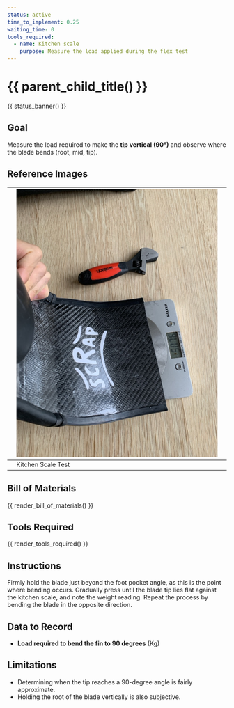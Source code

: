 ```yaml
---
status: active
time_to_implement: 0.25
waiting_time: 0
tools_required:
  - name: Kitchen scale
    purpose: Measure the load applied during the flex test
---
```

# {{ parent_child_title() }}
{{ status_banner() }}

## Goal
Measure the load required to make the **tip vertical (90°)** and observe where the blade bends (root, mid, tip).

## Reference Images

|  | ![Kitchen Scale Test](t_kitchen_scale.jpeg) |  |
|--|---------------------------------------------|--|
|  | Kitchen Scale Test                          |  |

## Bill of Materials

{{ render_bill_of_materials() }}

## Tools Required
{{ render_tools_required() }}

## Instructions

Firmly hold the blade just beyond the foot pocket angle, as this is the point where bending occurs. Gradually press
until the blade tip lies flat against the kitchen scale, and note the weight reading. Repeat the process by bending the
blade in the opposite direction.

## Data to Record
- **Load required to bend the fin to 90 degrees** (Kg)

## Limitations

- Determining when the tip reaches a 90-degree angle is fairly approximate.
- Holding the root of the blade vertically is also subjective.

